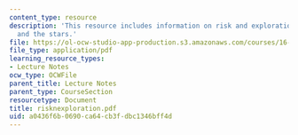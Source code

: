 ```yaml
---
content_type: resource
description: 'This resource includes information on risk and exploration: earth, sea
  and the stars.'
file: https://ol-ocw-studio-app-production.s3.amazonaws.com/courses/16-423j-aerospace-biomedical-and-life-support-engineering-spring-2006/a0436f6b0690ca64cb3fdbc1346bff4d_risknexploration.pdf
file_type: application/pdf
learning_resource_types:
- Lecture Notes
ocw_type: OCWFile
parent_title: Lecture Notes
parent_type: CourseSection
resourcetype: Document
title: risknexploration.pdf
uid: a0436f6b-0690-ca64-cb3f-dbc1346bff4d
---
```

